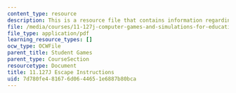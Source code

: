 ```yaml
---
content_type: resource
description: This is a resource file that contains information regarding escape instructions.
file: /media/courses/11-127j-computer-games-and-simulations-for-education-and-exploration-spring-2015/7d780fe481676d0644651e6887b80bca_MIT11_127JS15_Esc_instruct.pdf
file_type: application/pdf
learning_resource_types: []
ocw_type: OCWFile
parent_title: Student Games
parent_type: CourseSection
resourcetype: Document
title: 11.127J Escape Instructions
uid: 7d780fe4-8167-6d06-4465-1e6887b80bca
---
```

